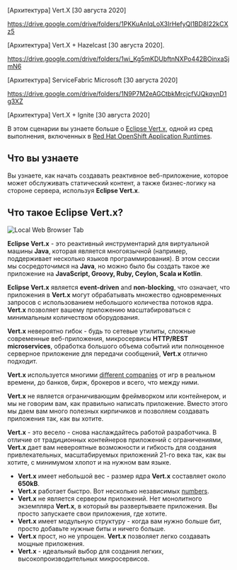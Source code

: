 [Архитектура] Vert.X [30 августа 2020]

https://drive.google.com/drive/folders/1PKKuAnIqLoX3IrHefyQl1BD8I22kCXz5

[Архитектура] Vert.X + Hazelcast [30 августа 2020].  

https://drive.google.com/drive/folders/1wi_Kg5mKDUbftnNXPo442BOinxaSjmN6

[Архитектура] ServiceFabric Microsoft [30 августа 2020]   

https://drive.google.com/drive/folders/1N9P7M2eAGCtbkMrcjcfVJQkqynD1g3XZ

[Архитектура] Vert.X + Ignite [30 августа 2020]

В этом сценарии вы узнаете больше о  [Eclipse Vert.x](https://vertx.io), одной из сред выполнения, включенных в [Red Hat OpenShift Application Runtimes](https://developers.redhat.com/products/rhoar).

## Что вы узнаете
Вы узнаете, как начать создавать реактивное веб-приложение, которое может обслуживать статический контент, а также бизнес-логику на стороне сервера, используя **Eclipse Vert.x**.

## Что такое Eclipse Vert.x?

![Local Web Browser Tab](/openshift/assets/middleware/rhoar-getting-started-vertx/vertx-logo.png)

**Eclipse Vert.x** - это реактивный инструментарий для виртуальной машины **Java**, которая является многоязычной (например, поддерживает несколько языков программирования).
В этом сессии мы сосредоточимся на **Java**, но можно было бы создать такое же приложение на **JavaScript, Groovy, Ruby, Ceylon, Scala и Kotlin**.

**Eclipse Vert.x** является **event-driven** and **non-blocking**, что означает, что приложения в **Vert.x** могут обрабатывать множество одновременных запросов с использованием небольшого количества потоков ядра.
**Vert.x** позволяет вашему приложению масштабироваться с минимальным количеством оборудования.

**Vert.x** невероятно гибок - будь то сетевые утилиты, сложные современные веб-приложения, микросервисы **HTTP/REST microservices**, обработка большого объема событий или полноценное серверное приложение для передачи сообщений, **Vert.x** отлично подходит.

**Vert.x** используется многими [different companies](http://vertx.io/whos_using/) от игр в реальном времени, до банков, бирж, брокеров и всего, что между ними.

**Vert.x** не является ограничивающим фреймворком или контейнером, и мы не говорим вам, как правильно написать приложение. Вместо этого мы даем вам много полезных кирпичиков и позволяем создавать приложения так, как вы хотите.

**Vert.x** - это весело - снова наслаждайтесь работой разработчика. В отличие от традиционных контейнеров приложений с ограничениями, **Vert.x** дает вам невероятные возможности и гибкость для создания привлекательных, масштабируемых приложений 21-го века так, как вы хотите, с минимумом хлопот и на нужном вам языке.

* **Vert.x** имеет небольшой вес - размер ядра **Vert.x** составляет около **650kB**.
* **Vert.x** работает быстро. Вот несколько независимых [numbers](https://www.techempower.com/benchmarks/#section=data-r8&hw=i7&test=plaintext).
* **Vert.x** не является сервером приложений. Нет монолитного экземпляра **Vert.x**, в который вы развертываете приложения. Вы просто запускаете свои приложения, где хотите.
* **Vert.x** имеет модульную структуру - когда вам нужно больше бит, просто добавьте нужные биты и ничего больше.
* **Vert.x** прост, но не упрощен. **Vert.x** позволяет легко создавать мощные приложения.
* **Vert.x** - идеальный выбор для создания легких, высокопроизводительных микросервисов.

